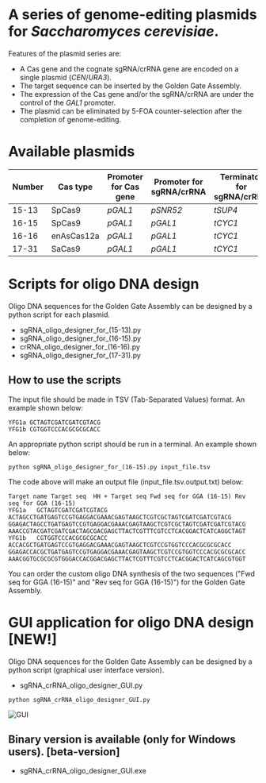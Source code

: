 # A series of genome-editing plasmids for <I>Saccharomyces cerevisiae</I>.
Features of the plasmid series are:
- A Cas gene and the cognate sgRNA/crRNA gene are encoded on a single plasmid (<I>CEN</I>/<I>URA3</I>).
- The target sequence can be inserted by the Golden Gate Assembly.
- The expression of the Cas gene and/or the sgRNA/crRNA are under the control of the <I>GAL1</I> promoter.
- The plasmid can be eliminated by 5-FOA counter-selection after the completion of genome-editing.

# Available plasmids
|  Number  |  Cas type    |  Promoter for Cas gene  |  Promoter for sgRNA/crRNA  |  Terminator for sgRNA/crRNA  |  Plasmid type  |  Marker gene  |
| -------- | ------------ | ----------------------- | -------------------------- | ---------------------------- | -------------- | ------------- |
|  15-13   |  SpCas9      |  <I> pGAL1 </I>         | <I> pSNR52 </I>            | <I> tSUP4 </I>               | Centromeric    | <I> URA3 </I> |
|  16-15   |  SpCas9      |  <I> pGAL1 </I>         | <I> pGAL1 </I>             | <I> tCYC1 </I>               | Centromeric    | <I> URA3 </I> |
|  16-16   |  enAsCas12a  |  <I> pGAL1 </I>         | <I> pGAL1 </I>             | <I> tCYC1 </I>               | Centromeric    | <I> URA3 </I> |
|  17-31   |  SaCas9      |  <I> pGAL1 </I>         | <I> pGAL1 </I>             | <I> tCYC1 </I>               | Centromeric    | <I> URA3 </I> |

# Scripts for oligo DNA design
Oligo DNA sequences for the Golden Gate Assembly can be designed by a python script for each plasmid.
- sgRNA_oligo_designer_for_(15-13).py
- sgRNA_oligo_designer_for_(16-15).py
- crRNA_oligo_designer_for_(16-16).py
- sgRNA_oligo_designer_for_(17-31).py 
## How to use the scripts
The input file should be made in TSV (Tab-Separated Values) format. An example shown below:
```
YFG1a GCTAGTCGATCGATCGTACG
YFG1b CGTGGTCCCACGCGCGCACC
```
An appropriate python script should be run in a terminal. An example shown below:
```
python sgRNA_oligo_designer_for_(16-15).py input_file.tsv
```
The code above will make an output file (input_file.tsv.output.txt) below:
```
Target name	Target seq	HH + Target seq	Fwd seq for GGA (16-15)	Rev seq for GGA (16-15)
YFG1a	GCTAGTCGATCGATCGTACG	ACTAGCCTGATGAGTCCGTGAGGACGAAACGAGTAAGCTCGTCGCTAGTCGATCGATCGTACG	GGAGACTAGCCTGATGAGTCCGTGAGGACGAAACGAGTAAGCTCGTCGCTAGTCGATCGATCGTACG	AAACCGTACGATCGATCGACTAGCGACGAGCTTACTCGTTTCGTCCTCACGGACTCATCAGGCTAGT
YFG1b	CGTGGTCCCACGCGCGCACC	ACCACGCTGATGAGTCCGTGAGGACGAAACGAGTAAGCTCGTCCGTGGTCCCACGCGCGCACC	GGAGACCACGCTGATGAGTCCGTGAGGACGAAACGAGTAAGCTCGTCCGTGGTCCCACGCGCGCACC	AAACGGTGCGCGCGTGGGACCACGGACGAGCTTACTCGTTTCGTCCTCACGGACTCATCAGCGTGGT
```
You can order the custom oligo DNA synthesis of the two sequences ("Fwd seq for GGA (16-15)" and "Rev seq for GGA (16-15)") for the Golden Gate Assembly.

# GUI application for oligo DNA design [NEW!]
Oligo DNA sequences for the Golden Gate Assembly can be designed by a python script (graphical user interface version).
- sgRNA_crRNA_oligo_designer_GUI.py

```python sgRNA_crRNA_oligo_designer_GUI.py```

![GUI](https://github.com/poccopen/Genome_editing_plasmid_for_budding_yeast/blob/master/images/sgRNA_crRNA_designer_GUI.png)
## Binary version is available (only for Windows users). [beta-version]
- sgRNA_crRNA_oligo_designer_GUI.exe

